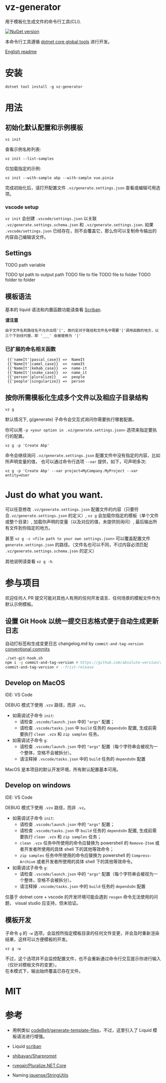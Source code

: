 # vz-generator

用于模板化生成文件的命令行工具(CLI).  

[![NuGet version](https://badge.fury.io/nu/vz-generator.svg)](https://badge.fury.io/nu/vz-generator)

本命令行工具遵循 [dotnet core global tools](https://docs.microsoft.com/zh-cn/dotnet/core/tools/global-tools) 进行开发。  

[English readme](README.md)

# 安装

    dotnet tool install -g vz-generator

# 用法

## 初始化默认配置和示例模板

    vz init 

查看示例名称列表:

    vz init --list-samples

仅加载指定的示例:

    vz init --with-sample abp --with-sample vue.pinia

完成初始化后，请打开配置文件 `.vz/generate.settings.json` 查看或编辑可用选项。

### vscode setup

`vz init` 会创建 `.vscode/settings.json` 以关联 `.vz/generate.settings.schema.json` 和 `.vz/generate.settings.json`. 如果 `.vscode/settings.json` 已经存在，则不会覆盖它，那么你可以复制命令输出的内容自己编辑该文件。

## Settings

TODO path variable

TODO tpl path to output path
TODO file to file
TODO file to folder
TODO folder to folder

## 模板语法

基本的 liquid 语法和内置函数功能请查看 [Scriban](https://github.com/scriban/scriban/blob/master/doc/builtins.md#string-functions).

**请注意**

    由于文件名和路径名不允许出现'|', 故约定对于路径和文件名中需要'|'调用函数的地方，以三个下划线代替，即 '___' 会被替换为 '|'


### 已扩展的命名相关函数

``` liquid
 {{'nameIt'|pascal_case}} =>  NameIt 
 {{'NameIt'|camel_case}}  =>  nameIt 
 {{'NameIt'|kebab_case}}  =>  name-it 
 {{'NameIt'|snake_case}}  =>  name_it 
 {{'person'|pluralize}}   =>  people 
 {{'people'|singularize}} =>  person 
```

## 按你所需模板化生成多个文件以及相应子目录结构

    vz g

默认情况下, g(generate) 子命令会交互式询问你需要执行哪套配置。

你可以用 `-p <your option in .vz/generate.settings.json>` 选项来指定要执行的配置。 

    vz g -p 'Create Abp'

命令会继续询问 `.vz/generate.settings.json` 配置文件中没有指定的内容，比如所声明变量的值， 也可以通过命令行选项 `--var` 提供，如下，可声明多次:

    vz g -p 'Create Abp' --var project=MyCompany.MyProject --var entity=User

# Just do what you want.

可以任意修改 `.vz/generate.settings.json` 配置文件的内容（只要符合`.vz/generate.settings.json` 的定义）, `vz g` 会加载你指定的模板（单个文件或整个目录）, 加载你声明的变量（以及对应的值，未提供则询问）, 最后输出所有文件到你指定的地方。

甚至 `vz g -c <file path to your own settings.json>` 可以覆盖配置文件 `generate.settings.json` 的路径。（文件名也可以不同，不过内容必须匹配 `.vz/generate.settings.schema.json` 的定义）

其他说明请查看 `vz g -h`.

# 参与项目

欢迎任何人 PR 提交可能对其他人有用的任何开发语言、任何场景的模板文件作为默认示例模板。

## 设置 Git Hook 以统一提交日志格式便于自动生成更新日志

自动打标签和生成变更日志 changelog.md by `commit-and-tag-version`
[conventional commits](https://www.conventionalcommits.org/en/v1.0.0/#summary)

```bash
./set-git-hook.sh
npm i -g commit-and-tag-version # https://github.com/absolute-version/commit-and-tag-version#bumpfiles-packagefiles-and-updaters
commit-and-tag-version # --frist-release
```

## Develop on MacOS

IDE: VS Code

DEBUG 模式下使用 `.vzx` 路径，而非 `.vz`。

- 如需调试子命令 `init`:
  - 请检查 `.vscode/launch.json` 中的 `"args"` 配置；
  - 请检查 `.vscode/tasks.json` 中 `build` 任务的 `dependsOn` 配置, 生成前需要执行 `clean .vzx` 和 `zip samples` 任务。
- 如需调试子命令 `g`:
  - 请检查 `.vscode/launch.json` 中的 `"args"` 配置（每个字符串会被视为一个整体，空格不会被拆分）。
  - 请注释掉 `.vscode/tasks.json` 中的 `build` 任务的 `dependsOn` 配置

MacOS 是本项目的默认开发环境，所有默认配置基本可用。

## Develop on windows

IDE: VS Code

DEBUG 模式下使用 `.vzx` 路径，而非 `.vz`。

- 如需调试子命令 `init`:
  - 请检查 `.vscode/launch.json` 中的 `"args"` 配置；
  - 请检查 `.vscode/tasks.json` 中 `build` 任务的 `dependsOn` 配置, 生成前需要执行 `clean .vzx` 和 `zip samples` 任务；
  - `clean .vzx` 任务中所使用的命令应替换为 powershell 的 `Remove-Item` 或者开发者所使用的具体 shell 下的其他等效命令；
  - `zip samples` 任务中所使用的命令应替换为 powershell 的 `Compress-Archive` 或者开发者所使用的具体 shell 下的其他等效命令。
- 如需调试子命令 `g`:
  - 请检查 `.vscode/launch.json` 中的 `"args"` 配置（每个字符串会被视为一个整体，空格不会被拆分）。
  - 请注释掉 `.vscode/tasks.json` 中的 `build` 任务的 `dependsOn` 配置


仅基于 dotnet core + vscode 的开发环境可能会遇到 `resgen` 命令无法使用的问题， visual studio 应支持，但未验证。

## 模板开发

子命令 `g` 的 `-w` 选项，会监控所指定模板目录的任何文件变更，并会及时重新渲染结果，这样可以方便模板的开发。

    vz g -w 

不过，这个选项并不会监控配置文件，也不会重新通过命令行交互提示你进行输入（仅针对模板文件的变更）。  
在本模式下，输出始终覆盖已存在文件。

# MIT

# 参考

- 用例类似 [codeBelt/generate-template-files](https://github.com/codeBelt/generate-template-files)，不过，这里引入了 Liquid 模板语法进行增强。

- Liquid [scriban](https://github.com/scriban/scriban)

- [shibayan/Sharprompt](https://github.com/shibayan/Sharprompt)

- [rvegajr/Pluralize.NET.Core](https://github.com/rvegajr/Pluralize.NET.Core)

- Naming [jquense/StringUtils](https://github.com/jquense/StringUtils)